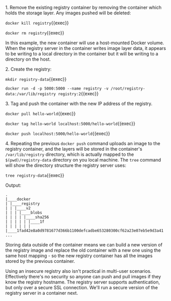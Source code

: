 1\. Remove the existing registry container by removing the container which holds the storage layer. Any images pushed will be deleted:

`docker kill registry`{{exec}}

`docker rm registry`{{exec}}


In this example, the new container will use a host-mounted Docker volume. When the registry server in the container writes image layer data, it appears to be writing to a local directory in the container but it will be writing to a directory on the host.

2\. Create the registry:

`mkdir registry-data`{{exec}}

`docker run -d -p 5000:5000 --name registry -v /root/registry-data:/var/lib/registry registry:2`{{exec}}

3\. Tag and push the container with the new IP address of the registry.

`docker pull hello-world`{{exec}}

`docker tag hello-world localhost:5000/hello-world`{{exec}}

`docker push localhost:5000/hello-world`{{exec}}


4\. Repeating the previous `docker push` command uploads an image to the registry container, and the layers will be stored in the container's `/var/lib/registry` directory, which is actually mapped to the `$(pwd)/registry-data` directory on you local machine. The `tree` command will show the directory structure the registry server uses:

`tree registry-data`{{exec}}

Output:

```
.
|____docker
| |____registry
| | |____v2
| | | |____blobs
| | | | |____sha256
| | | | | |____1f
| | | | | | |____1fad42e8a0d9781677d366b1100defcadbe653280300cf62a23e07eb5e9d3a41
...
```

Storing data outside of the container means we can build a new version of the registry image and replace the old container with a new one using the same host mapping - so the new registry container has all the images stored by the previous container.

Using an insecure registry also isn't practical in multi-user scenarios. Effectively there's no security so anyone can push and pull images if they know the registry hostname. The registry server supports authentication, but only over a secure SSL connection. We'll run a secure version of the registry server in a container next.